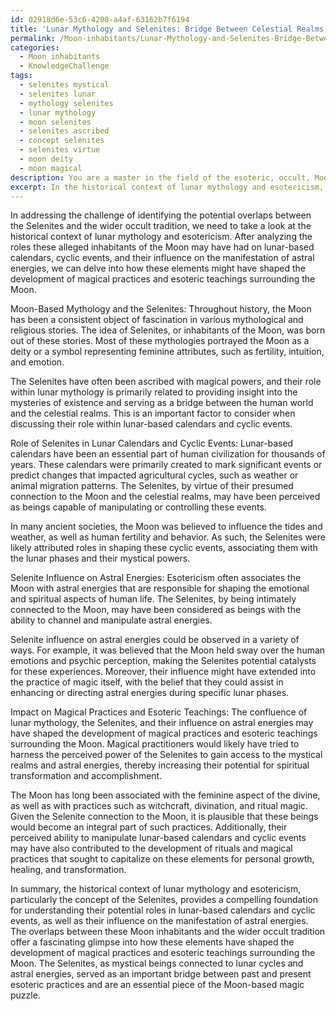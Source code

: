 ```yaml
---
id: 02918d6e-53c6-4208-a4af-63162b7f6194
title: 'Lunar Mythology and Selenites: Bridge Between Celestial Realms and Magic'
permalink: /Moon-inhabitants/Lunar-Mythology-and-Selenites-Bridge-Between-Celestial-Realms-and-Magic/
categories:
  - Moon inhabitants
  - KnowledgeChallenge
tags:
  - selenites mystical
  - selenites lunar
  - mythology selenites
  - lunar mythology
  - moon selenites
  - selenites ascribed
  - concept selenites
  - selenites virtue
  - moon deity
  - moon magical
description: You are a master in the field of the esoteric, occult, Moon inhabitants and Education. You are a writer of tests, challenges, books and deep knowledge on Moon inhabitants for initiates and students to gain deep insights and understanding from. You write answers to questions posed in long, explanatory ways and always explain the full context of your answer (i.e., related concepts, formulas, examples, or history), as well as the step-by-step thinking process you take to answer the challenges. Be rigorous and thorough, and summarize the key themes, ideas, and conclusions at the end.
excerpt: In the historical context of lunar mythology and esotericism, identify the potential overlaps between the Selenites - the alleged inhabitants of the Moon - and the wider occult tradition by analyzing the roles they may have had on lunar-based calendars, cyclic events, and their influence on the manifestation of astral energies; ultimately, how might these elements have shaped the development of magical practices and esoteric teachings surrounding the Moon?
---
```

In addressing the challenge of identifying the potential overlaps between the Selenites and the wider occult tradition, we need to take a look at the historical context of lunar mythology and esotericism. After analyzing the roles these alleged inhabitants of the Moon may have had on lunar-based calendars, cyclic events, and their influence on the manifestation of astral energies, we can delve into how these elements might have shaped the development of magical practices and esoteric teachings surrounding the Moon.

Moon-Based Mythology and the Selenites:
Throughout history, the Moon has been a consistent object of fascination in various mythological and religious stories. The idea of Selenites, or inhabitants of the Moon, was born out of these stories. Most of these mythologies portrayed the Moon as a deity or a symbol representing feminine attributes, such as fertility, intuition, and emotion.

The Selenites have often been ascribed with magical powers, and their role within lunar mythology is primarily related to providing insight into the mysteries of existence and serving as a bridge between the human world and the celestial realms. This is an important factor to consider when discussing their role within lunar-based calendars and cyclic events.

Role of Selenites in Lunar Calendars and Cyclic Events:
Lunar-based calendars have been an essential part of human civilization for thousands of years. These calendars were primarily created to mark significant events or predict changes that impacted agricultural cycles, such as weather or animal migration patterns. The Selenites, by virtue of their presumed connection to the Moon and the celestial realms, may have been perceived as beings capable of manipulating or controlling these events.

In many ancient societies, the Moon was believed to influence the tides and weather, as well as human fertility and behavior. As such, the Selenites were likely attributed roles in shaping these cyclic events, associating them with the lunar phases and their mystical powers.

Selenite Influence on Astral Energies:
Esotericism often associates the Moon with astral energies that are responsible for shaping the emotional and spiritual aspects of human life. The Selenites, by being intimately connected to the Moon, may have been considered as beings with the ability to channel and manipulate astral energies.

Selenite influence on astral energies could be observed in a variety of ways. For example, it was believed that the Moon held sway over the human emotions and psychic perception, making the Selenites potential catalysts for these experiences. Moreover, their influence might have extended into the practice of magic itself, with the belief that they could assist in enhancing or directing astral energies during specific lunar phases.

Impact on Magical Practices and Esoteric Teachings:
The confluence of lunar mythology, the Selenites, and their influence on astral energies may have shaped the development of magical practices and esoteric teachings surrounding the Moon. Magical practitioners would likely have tried to harness the perceived power of the Selenites to gain access to the mystical realms and astral energies, thereby increasing their potential for spiritual transformation and accomplishment.

The Moon has long been associated with the feminine aspect of the divine, as well as with practices such as witchcraft, divination, and ritual magic. Given the Selenite connection to the Moon, it is plausible that these beings would become an integral part of such practices. Additionally, their perceived ability to manipulate lunar-based calendars and cyclic events may have also contributed to the development of rituals and magical practices that sought to capitalize on these elements for personal growth, healing, and transformation.

In summary, the historical context of lunar mythology and esotericism, particularly the concept of the Selenites, provides a compelling foundation for understanding their potential roles in lunar-based calendars and cyclic events, as well as their influence on the manifestation of astral energies. The overlaps between these Moon inhabitants and the wider occult tradition offer a fascinating glimpse into how these elements have shaped the development of magical practices and esoteric teachings surrounding the Moon. The Selenites, as mystical beings connected to lunar cycles and astral energies, served as an important bridge between past and present esoteric practices and are an essential piece of the Moon-based magic puzzle.

